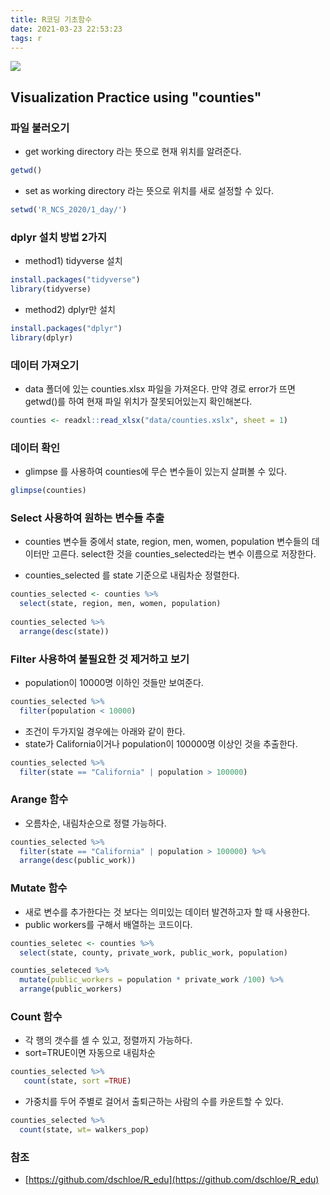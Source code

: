 ```yaml
---
title: R코딩 기초함수
date: 2021-03-23 22:53:23
tags: r
---
```

![](Images/sample2.png)
## Visualization Practice using "counties"
### 파일 불러오기
- get working directory 라는 뜻으로 현재 위치를 알려준다.
```r
getwd()
```
- set as working directory 라는 뜻으로 위치를 새로 설정할 수 있다.
```r
setwd('R_NCS_2020/1_day/')
```
 

### dplyr 설치 방법 2가지
- method1) tidyverse 설치 
```r
install.packages("tidyverse")
library(tidyverse)
```
- method2) dplyr만 설치 
```r
install.packages("dplyr")
library(dplyr)
```

### 데이터 가져오기
- data 폴더에 있는 counties.xlsx 파일을 가져온다. 
만약 경로 error가 뜨면 getwd()를 하여 현재 파일 위치가 잘못되어있는지 확인해본다.
  
```r 
counties <- readxl::read_xlsx("data/counties.xslx", sheet = 1)
```


### 데이터 확인
- glimpse 를 사용하여 counties에 무슨 변수들이 있는지 살펴볼 수 있다. 
```r
glimpse(counties) 
```

### Select 사용하여 원하는 변수들 추출
- counties 변수들 중에서 state, region, men, women, population 변수들의 데이터만 고른다.
select한 것을 counties_selected라는 변수 이름으로 저장한다.

- counties_selected 를 state 기준으로 내림차순 정렬한다. 
```r
counties_selected <- counties %>% 
  select(state, region, men, women, population)
  
counties_selected %>% 
  arrange(desc(state))
```


### Filter 사용하여 불필요한 것 제거하고 보기
- population이 10000명 이하인 것들만 보여준다.
```r
counties_selected %>% 
  filter(population < 10000)
```
- 조건이 두가지일 경우에는 아래와 같이 한다. 
- state가 California이거나 population이 100000명 이상인 것을 추출한다. 
```r
counties_selected %>% 
  filter(state == "California" | population > 100000)
```

### Arange 함수
- 오름차순, 내림차순으로 정렬 가능하다.
```r
counties_selected %>% 
  filter(state == "California" | population > 100000) %>%
  arrange(desc(public_work))
```

### Mutate 함수
- 새로 변수를 추가한다는 것 보다는 의미있는 데이터 발견하고자 할 때 사용한다. 
- public workers를 구해서 배열하는 코드이다. 
```r
counties_seletec <- counties %>%
  select(state, county, private_work, public_work, population)

counties_seleteced %>%
  mutate(public_workers = population * private_work /100) %>%
  arrange(public_workers) 
```

### Count 함수
- 각 행의 갯수를 셀 수 있고, 정렬까지 가능하다.
-  sort=TRUE이면 자동으로 내림차순
```r
counties_selected %>%
   count(state, sort =TRUE)
```
- 가중치를 두어 주별로 걸어서 출퇴근하는 사람의 수를 카운트할 수 있다. 
```r
counties_selected %>%
  count(state, wt= walkers_pop)
```

### 참조
- [https://github.com/dschloe/R_edu](https://github.com/dschloe/R_edu)